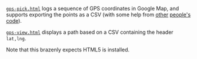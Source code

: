 
[`gps-pick.html`](http://mhlinder.com/map-tools/gps-pick.html) logs a
sequence of GPS coordinates in Google Map, and supports exporting the
points as a CSV (with some help from
[other](https://developers.google.com/maps/documentation/javascript/examples/event-simple)
[people's](https://developers.google.com/maps/documentation/javascript/geolocation)
[code](http://stackoverflow.com/questions/6037712/how-to-float-a-div-over-google-maps)).

[`gps-view.html`](http://mhlinder.com/map-tools/gps-view.html)
displays a path based on a CSV containing the header `lat,lng`.

Note that this brazenly expects HTML5 is installed.

